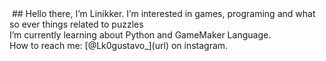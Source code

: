 <img alt="" src="https://cdn.80.lv/api/upload/post/4699/5d2cc879b019d.gif" widht="100%" text-align="center">
## Hello there, I’m Linikker.
I’m interested in games, programing and what so ever things related to puzzles<br>
I’m currently learning about Python and GameMaker Language.<br>
How to reach me: [@Lk0gustavo_](url) on instagram.

<!---
Linikker/Linikker is a ✨ special ✨ repository because its `README.md` (this file) appears on your GitHub profile.
You can click the Preview link to take a look at your changes.
--->
